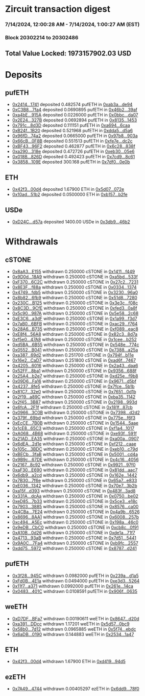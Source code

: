 # Zircuit transaction digest
### 7/14/2024, 12:00:28 AM - 7/14/2024, 1:00:27 AM (EST)
### Block 20302214 to 20302486

## Total Value Locked: 1973157902.03 USD

# Deposits
## pufETH
- [0x2414...1741](https://etherscan.io/address/0x2414c16F9B827f96b912b114b31849e2b5181741) deposited 0.482574 pufETH in [0xab3a...de94](https://etherscan.io/tx/0x2414c16F9B827f96b912b114b31849e2b5181741)
- [0xC3B8...7fa4](https://etherscan.io/address/0xC3B83fEbBdf3B3fFe774161Cb535099c65cD7fa4) deposited 0.0690895 pufETH in [0x46b2...39af](https://etherscan.io/tx/0xC3B83fEbBdf3B3fFe774161Cb535099c65cD7fa4)
- [0xa4bE...915A](https://etherscan.io/address/0xa4bEce1BF6d1B8A16Fb933632A332Ea8c7bB915A) deposited 0.0226000 pufETH in [0x0bbc...da07](https://etherscan.io/tx/0xa4bEce1BF6d1B8A16Fb933632A332Ea8c7bB915A)
- [0x2E24...327B](https://etherscan.io/address/0x2E247BB96683abd0444E0BbEe2614bE12E4e327B) deposited 0.0692894 pufETH in [0x8135...1453](https://etherscan.io/tx/0x2E247BB96683abd0444E0BbEe2614bE12E4e327B)
- [0x791c...8d3D](https://etherscan.io/address/0x791cF03D9b1c7ADA7289C507f57CfA3bE0268d3D) deposited 0.111151 pufETH in [0xa694...6caa](https://etherscan.io/tx/0x791cF03D9b1c7ADA7289C507f57CfA3bE0268d3D)
- [0xB24f...1B20](https://etherscan.io/address/0xB24fC9d4A0B35D505409deFa2D5D627465c81B20) deposited 0.521968 pufETH in [0xdda5...d5a6](https://etherscan.io/tx/0xB24fC9d4A0B35D505409deFa2D5D627465c81B20)
- [0x96fD...74a2](https://etherscan.io/address/0x96fDbac3799737c6984bc956CfcedAc58ef274a2) deposited 0.0665000 pufETH in [0x97b8...903a](https://etherscan.io/tx/0x96fDbac3799737c6984bc956CfcedAc58ef274a2)
- [0x66cB...0F8B](https://etherscan.io/address/0x66cB43b9dd5a12443970820f0d596777843b0F8B) deposited 0.551513 pufETH in [0xfe7e...dc2c](https://etherscan.io/tx/0x66cB43b9dd5a12443970820f0d596777843b0F8B)
- [0xBF43...96F2](https://etherscan.io/address/0xBF439b0A4e30aefc0c0f66eEff1cE9292aBa96F2) deposited 0.462877 pufETH in [0x6c28...838f](https://etherscan.io/tx/0xBF439b0A4e30aefc0c0f66eEff1cE9292aBa96F2)
- [0xa290...318e](https://etherscan.io/address/0xa2908AA482aD5571954978B888D404024ca7318e) deposited 0.472726 pufETH in [0xeb30...05e6](https://etherscan.io/tx/0xa2908AA482aD5571954978B888D404024ca7318e)
- [0x018B...826D](https://etherscan.io/address/0x018BA7606E96454951792600F1977DE44b6D826D) deposited 0.492423 pufETH in [0x7cd9...8c61](https://etherscan.io/tx/0x018BA7606E96454951792600F1977DE44b6D826D)
- [0x3858...109E](https://etherscan.io/address/0x3858C2500F8b220383013bfb8728b6fA7B6A109E) deposited 300.168 pufETH in [0x7df0...0e0b](https://etherscan.io/tx/0x3858C2500F8b220383013bfb8728b6fA7B6A109E)
## ETH
- [0x42f3...00d4](https://etherscan.io/address/0x42f367176cC6BE82F5ec19AF88073299466800d4) deposited 1.67900 ETH in [0x5d07...072e](https://etherscan.io/tx/0x42f367176cC6BE82F5ec19AF88073299466800d4)
- [0x10ad...51b2](https://etherscan.io/address/0x10ad2878cEC501b81947Ee49aE2b6B2e874c51b2) deposited 0.0500000 ETH in [0xb157...b2fe](https://etherscan.io/tx/0x10ad2878cEC501b81947Ee49aE2b6B2e874c51b2)
## USDe
- [0xD24C...d57a](https://etherscan.io/address/0xD24Cfe2d0fa81369ca6291c28ac5426e16B6d57a) deposited 1400.00 USDe in [0x3db9...46b2](https://etherscan.io/tx/0xD24Cfe2d0fa81369ca6291c28ac5426e16B6d57a)
# Withdrawals
## cSTONE
- [0x8aA3...E155](https://etherscan.io/address/0x8aA373ce190BfDa811bb853aE0Cc0fEd7190E155) withdrawn 0.250000 cSTONE in [0x1411...f449](https://etherscan.io/tx/0x8aA373ce190BfDa811bb853aE0Cc0fEd7190E155)
- [0x9D0d...18A9](https://etherscan.io/address/0x9D0dB95491578e0C615289bac39B4bA94f2118A9) withdrawn 0.250000 cSTONE in [0xa5bd...533f](https://etherscan.io/tx/0x9D0dB95491578e0C615289bac39B4bA94f2118A9)
- [0xF370...6C2C](https://etherscan.io/address/0xF3700893b62680c084A65AF0a4B1fE442Ba16C2C) withdrawn 0.250000 cSTONE in [0x27c2...7231](https://etherscan.io/tx/0xF3700893b62680c084A65AF0a4B1fE442Ba16C2C)
- [0x8E3F...f88a](https://etherscan.io/address/0x8E3F6c0B431fCb6413481491BfCfdceBF01Ef88a) withdrawn 0.250000 cSTONE in [0x0334...1374](https://etherscan.io/tx/0x8E3F6c0B431fCb6413481491BfCfdceBF01Ef88a)
- [0x4749...fdb5](https://etherscan.io/address/0x4749e3DC5A7e9dEB69f3D75cca9d033cB25ffdb5) withdrawn 0.250000 cSTONE in [0x3230...96a0](https://etherscan.io/tx/0x4749e3DC5A7e9dEB69f3D75cca9d033cB25ffdb5)
- [0x8b82...6fb9](https://etherscan.io/address/0x8b8224DC4DF4f74125AFD2Aa1315A7e835B26fb9) withdrawn 0.250000 cSTONE in [0x51d8...7280](https://etherscan.io/tx/0x8b8224DC4DF4f74125AFD2Aa1315A7e835B26fb9)
- [0x230C...B125](https://etherscan.io/address/0x230Cb4dAC465E890C36b95251b4E54DbE2CBB125) withdrawn 0.250000 cSTONE in [0x3e3c...f08c](https://etherscan.io/tx/0x230Cb4dAC465E890C36b95251b4E54DbE2CBB125)
- [0x8C3D...9CfE](https://etherscan.io/address/0x8C3D7136ca68D8dD507462C5Eb8Fb4000FC79CfE) withdrawn 0.250000 cSTONE in [0xfed3...0a8f](https://etherscan.io/tx/0x8C3D7136ca68D8dD507462C5Eb8Fb4000FC79CfE)
- [0x5c90...987A](https://etherscan.io/address/0x5c90eb8F28521ab6A5a2F8fD36F7d3f1E3d9987A) withdrawn 0.250000 cSTONE in [0x5e58...2c68](https://etherscan.io/tx/0x5c90eb8F28521ab6A5a2F8fD36F7d3f1E3d9987A)
- [0xE3C6...a3dF](https://etherscan.io/address/0xE3C6eeb3bE2ED26Dc1c0a7459b9b4f6BDb59a3dF) withdrawn 0.250000 cSTONE in [0x1a99...f3d7](https://etherscan.io/tx/0xE3C6eeb3bE2ED26Dc1c0a7459b9b4f6BDb59a3dF)
- [0x7aB0...6BFB](https://etherscan.io/address/0x7aB0E7d65113BC3b02E890A549B2eE5B38576BFB) withdrawn 0.250000 cSTONE in [0xac29...f764](https://etherscan.io/tx/0x7aB0E7d65113BC3b02E890A549B2eE5B38576BFB)
- [0x28A6...B735](https://etherscan.io/address/0x28A61Cd8B2F1a331ADb1299a66A441394128B735) withdrawn 0.250000 cSTONE in [0xf089...eac8](https://etherscan.io/tx/0x28A61Cd8B2F1a331ADb1299a66A441394128B735)
- [0xE8f4...56A8](https://etherscan.io/address/0xE8f4F5C373D5bE64EbA9C0fc89ADAC938BD056A8) withdrawn 0.250000 cSTONE in [0x82c3...8d7a](https://etherscan.io/tx/0xE8f4F5C373D5bE64EbA9C0fc89ADAC938BD056A8)
- [0xf5e0...47A8](https://etherscan.io/address/0xf5e048D63F33735A051528106a21b3De322847A8) withdrawn 0.250000 cSTONE in [0x1cee...b252](https://etherscan.io/tx/0xf5e048D63F33735A051528106a21b3De322847A8)
- [0xd5BA...6B55](https://etherscan.io/address/0xd5BAD37F761C47489f2fbC9A1e90E51831de6B55) withdrawn 0.250000 cSTONE in [0x548e...774c](https://etherscan.io/tx/0xd5BAD37F761C47489f2fbC9A1e90E51831de6B55)
- [0x0552...B041](https://etherscan.io/address/0x0552C64e744E90d3B7DB37A65beA4156327AB041) withdrawn 0.250000 cSTONE in [0x7388...a25a](https://etherscan.io/tx/0x0552C64e744E90d3B7DB37A65beA4156327AB041)
- [0xa387...69d2](https://etherscan.io/address/0xa387D1E99bB9609D6c9DC002316243C532C569d2) withdrawn 0.251700 cSTONE in [0x794f...b11e](https://etherscan.io/tx/0xa387D1E99bB9609D6c9DC002316243C532C569d2)
- [0x16e2...CaD7](https://etherscan.io/address/0x16e2FA631673914f7Ad5b12Bfc62f2768de9CaD7) withdrawn 0.251800 cSTONE in [0xad6f...7467](https://etherscan.io/tx/0x16e2FA631673914f7Ad5b12Bfc62f2768de9CaD7)
- [0x4205...6016](https://etherscan.io/address/0x4205CDB32a11eb8a5B5f1Fa9551AF020E2BD6016) withdrawn 0.250000 cSTONE in [0x2a43...daa6](https://etherscan.io/tx/0x4205CDB32a11eb8a5B5f1Fa9551AF020E2BD6016)
- [0x52FF...8ba1](https://etherscan.io/address/0x52FF0Ba4e4D0FC6d66B05741A19F8B6e1Db08ba1) withdrawn 0.250000 cSTONE in [0x9356...688f](https://etherscan.io/tx/0x52FF0Ba4e4D0FC6d66B05741A19F8B6e1Db08ba1)
- [0x25A4...b2e7](https://etherscan.io/address/0x25A4fc5DA04a014F9a3a6AbAE3298E1875F1b2e7) withdrawn 0.250000 cSTONE in [0xd25e...f9b8](https://etherscan.io/tx/0x25A4fc5DA04a014F9a3a6AbAE3298E1875F1b2e7)
- [0x09D6...Fa16](https://etherscan.io/address/0x09D6d16A3CbA17D10498d0c7ee97B4A62AE0Fa16) withdrawn 0.250000 cSTONE in [0x9671...d5bf](https://etherscan.io/tx/0x09D6d16A3CbA17D10498d0c7ee97B4A62AE0Fa16)
- [0x4237...8fe5](https://etherscan.io/address/0x4237A90811F9DfDAEC71D4DDD1c2E5C11A658fe5) withdrawn 0.250000 cSTONE in [0x7fce...5b1b](https://etherscan.io/tx/0x4237A90811F9DfDAEC71D4DDD1c2E5C11A658fe5)
- [0x81C7...32e0](https://etherscan.io/address/0x81C78ED6CdA5758d40b443139d268F89d16732e0) withdrawn 0.250000 cSTONE in [0x7651...0d1b](https://etherscan.io/tx/0x81C78ED6CdA5758d40b443139d268F89d16732e0)
- [0x2f19...a89C](https://etherscan.io/address/0x2f19Cd3453384f71E4abAd2091D92569596Ba89C) withdrawn 0.250000 cSTONE in [0xba35...1142](https://etherscan.io/tx/0x2f19Cd3453384f71E4abAd2091D92569596Ba89C)
- [0x2f45...3B87](https://etherscan.io/address/0x2f454eA062A7D65CC73A863b590c00A07eB73B87) withdrawn 0.250000 cSTONE in [0x2198...993d](https://etherscan.io/tx/0x2f454eA062A7D65CC73A863b590c00A07eB73B87)
- [0x6fcA...2F1f](https://etherscan.io/address/0x6fcA4B132C2F0d73068ca36691201B986Cb62F1f) withdrawn 0.250000 cSTONE in [0x181f...87cb](https://etherscan.io/tx/0x6fcA4B132C2F0d73068ca36691201B986Cb62F1f)
- [0x0966...3C0B](https://etherscan.io/address/0x09668b7184584a5FcF1Ad089DAa479feA0733C0B) withdrawn 0.250000 cSTONE in [0x7398...d2d2](https://etherscan.io/tx/0x09668b7184584a5FcF1Ad089DAa479feA0733C0B)
- [0x379f...69bd](https://etherscan.io/address/0x379fE3f78C5Fe77f579dF922be963d217E0869bd) withdrawn 0.250000 cSTONE in [0x775e...f6f3](https://etherscan.io/tx/0x379fE3f78C5Fe77f579dF922be963d217E0869bd)
- [0xEcCE...7B0B](https://etherscan.io/address/0xEcCE24E9faac5AAE7C8cb5E6051D64AC97027B0B) withdrawn 0.250000 cSTONE in [0x1544...5aae](https://etherscan.io/tx/0xEcCE24E9faac5AAE7C8cb5E6051D64AC97027B0B)
- [0x1cE8...65C3](https://etherscan.io/address/0x1cE8E40aFc20C8cD45DabFA25B5C283bB42065C3) withdrawn 0.250000 cSTONE in [0xf1a4...1017](https://etherscan.io/tx/0x1cE8E40aFc20C8cD45DabFA25B5C283bB42065C3)
- [0xA068...4B68](https://etherscan.io/address/0xA06842fDF7d41b8c41616763595c1B435D0E4B68) withdrawn 0.250000 cSTONE in [0xe93f...591f](https://etherscan.io/tx/0xA06842fDF7d41b8c41616763595c1B435D0E4B68)
- [0x21AD...EA35](https://etherscan.io/address/0x21AD5447FC517AabE9614f19786921f1aCD2EA35) withdrawn 0.250000 cSTONE in [0xa00a...0907](https://etherscan.io/tx/0x21AD5447FC517AabE9614f19786921f1aCD2EA35)
- [0x6dEA...2d1e](https://etherscan.io/address/0x6dEA972AAf94CACc7B2D9D8b178507a3E17f2d1e) withdrawn 0.250000 cSTONE in [0xf212...caae](https://etherscan.io/tx/0x6dEA972AAf94CACc7B2D9D8b178507a3E17f2d1e)
- [0x105c...3BDC](https://etherscan.io/address/0x105cA5A5f51B9f044184c8E86E3c3B807D0e3BDC) withdrawn 0.250000 cSTONE in [0xeb10...c79d](https://etherscan.io/tx/0x105cA5A5f51B9f044184c8E86E3c3B807D0e3BDC)
- [0xBECb...3faB](https://etherscan.io/address/0xBECb4B1B5F56F92A2584055872FF19FE06523faB) withdrawn 0.250000 cSTONE in [0x5001...cd4a](https://etherscan.io/tx/0xBECb4B1B5F56F92A2584055872FF19FE06523faB)
- [0x9B9c...67DE](https://etherscan.io/address/0x9B9cD9776347665e60d6F79e81aC8F3e6B1C67DE) withdrawn 0.250000 cSTONE in [0x4c16...4056](https://etherscan.io/tx/0x9B9cD9776347665e60d6F79e81aC8F3e6B1C67DE)
- [0x2167...8c92](https://etherscan.io/address/0x2167c657e4562164b979A88076f2E166C7068c92) withdrawn 0.250000 cSTONE in [0x9921...97f0](https://etherscan.io/tx/0x2167c657e4562164b979A88076f2E166C7068c92)
- [0xaF30...E690](https://etherscan.io/address/0xaF30cC3924a9c3aA9a463561599db90CB4BdE690) withdrawn 0.250000 cSTONE in [0x81dd...aac7](https://etherscan.io/tx/0xaF30cC3924a9c3aA9a463561599db90CB4BdE690)
- [0x6db9...a2cd](https://etherscan.io/address/0x6db917d9690d47ADf5234e639b3864dc1E1da2cd) withdrawn 0.250000 cSTONE in [0x162e...1442](https://etherscan.io/tx/0x6db917d9690d47ADf5234e639b3864dc1E1da2cd)
- [0x7B30...7f6e](https://etherscan.io/address/0x7B30efa47B0eFA012875044DB876648e83187f6e) withdrawn 0.250000 cSTONE in [0x65a7...e833](https://etherscan.io/tx/0x7B30efa47B0eFA012875044DB876648e83187f6e)
- [0xE036...1342](https://etherscan.io/address/0xE0363e1628ae7C6E920C272ba866eef7EC2d1342) withdrawn 0.250000 cSTONE in [0x70e7...3b2b](https://etherscan.io/tx/0xE0363e1628ae7C6E920C272ba866eef7EC2d1342)
- [0xa15f...d393](https://etherscan.io/address/0xa15f9C318550666C95Bf0a4a960507581bA8d393) withdrawn 0.250000 cSTONE in [0x483f...3ad8](https://etherscan.io/tx/0xa15f9C318550666C95Bf0a4a960507581bA8d393)
- [0x331A...dcAa](https://etherscan.io/address/0x331A79ca2cEc1606321A9c1bdD791fF1500DdcAa) withdrawn 0.250000 cSTONE in [0x0750...be02](https://etherscan.io/tx/0x331A79ca2cEc1606321A9c1bdD791fF1500DdcAa)
- [0xeD85...7b33](https://etherscan.io/address/0xeD85209A55Bb7D9321E746078d55C6f5d3487b33) withdrawn 0.250000 cSTONE in [0x5ce3...e18c](https://etherscan.io/tx/0xeD85209A55Bb7D9321E746078d55C6f5d3487b33)
- [0x7903...3885](https://etherscan.io/address/0x7903A1e7320acD83a85dEa279Fb3032bC5483885) withdrawn 0.250000 cSTONE in [0x8576...ca00](https://etherscan.io/tx/0x7903A1e7320acD83a85dEa279Fb3032bC5483885)
- [0x4CBa...7E24](https://etherscan.io/address/0x4CBacA908f1df5cDfe362533fc71C804dFbb7E24) withdrawn 0.250000 cSTONE in [0x4a9b...6526](https://etherscan.io/tx/0x4CBacA908f1df5cDfe362533fc71C804dFbb7E24)
- [0x8696...8AA1](https://etherscan.io/address/0x8696b753541446a427F385B57005dEeDe4E78AA1) withdrawn 0.250000 cSTONE in [0x6008...257b](https://etherscan.io/tx/0x8696b753541446a427F385B57005dEeDe4E78AA1)
- [0xc494...A5Ec](https://etherscan.io/address/0xc49461322237205Ab8c0364042250CbDb8c6A5Ec) withdrawn 0.250000 cSTONE in [0x198a...46c0](https://etherscan.io/tx/0xc49461322237205Ab8c0364042250CbDb8c6A5Ec)
- [0x9eDB...CbC0](https://etherscan.io/address/0x9eDB1123674868B595E9C58DBABC942B32eCCbC0) withdrawn 0.250000 cSTONE in [0xcb8c...0f91](https://etherscan.io/tx/0x9eDB1123674868B595E9C58DBABC942B32eCCbC0)
- [0xA10B...0d26](https://etherscan.io/address/0xA10BBebD4D5Ab74caFA5697751bDc1184D130d26) withdrawn 0.250000 cSTONE in [0xde1a...71f7](https://etherscan.io/tx/0xA10BBebD4D5Ab74caFA5697751bDc1184D130d26)
- [0x4713...93aB](https://etherscan.io/address/0x4713e6E2a78fcE076eD5616189c504f4b3Bd93aB) withdrawn 0.250000 cSTONE in [0x7d51...5441](https://etherscan.io/tx/0x4713e6E2a78fcE076eD5616189c504f4b3Bd93aB)
- [0x9A0C...7Fa4](https://etherscan.io/address/0x9A0Ce21BB967C79ECB74365Ad3cd2aFC43f47Fa4) withdrawn 0.250000 cSTONE in [0xb9fc...2557](https://etherscan.io/tx/0x9A0Ce21BB967C79ECB74365Ad3cd2aFC43f47Fa4)
- [0xdd75...5972](https://etherscan.io/address/0xdd7592A469355eDEB3242b55D2D57d6e93275972) withdrawn 0.250000 cSTONE in [0x8787...d241](https://etherscan.io/tx/0xdd7592A469355eDEB3242b55D2D57d6e93275972)
## pufETH
- [0x3f28...945C](https://etherscan.io/address/0x3f28360AD780e27AC8AaCa004237231c4232945C) withdrawn 0.0982000 pufETH in [0x239a...d1a5](https://etherscan.io/tx/0x3f28360AD780e27AC8AaCa004237231c4232945C)
- [0xFd0B...4E1a](https://etherscan.io/address/0xFd0B7d2741536DbF14b39b292a58992514a64E1a) withdrawn 0.0494000 pufETH in [0xe3d3...5264](https://etherscan.io/tx/0xFd0B7d2741536DbF14b39b292a58992514a64E1a)
- [0x11f7...a371](https://etherscan.io/address/0x11f767F609FF1d8BaEedf60CC2Bc859b6846a371) withdrawn 0.0992000 pufETH in [0x261e...14ca](https://etherscan.io/tx/0x11f767F609FF1d8BaEedf60CC2Bc859b6846a371)
- [0x0483...401C](https://etherscan.io/address/0x0483827c84aD3E93C4cd3BDeBFE4700bE23d401C) withdrawn 0.0108591 pufETH in [0x906f...0635](https://etherscan.io/tx/0x0483827c84aD3E93C4cd3BDeBFE4700bE23d401C)
## weETH
- [0xD7DF...BFa7](https://etherscan.io/address/0xD7DF7E085214743530afF339aFC420c7c720BFa7) withdrawn 0.00190611 weETH in [0x8647...d20d](https://etherscan.io/tx/0xD7DF7E085214743530afF339aFC420c7c720BFa7)
- [0xa391...DDcc](https://etherscan.io/address/0xa3919c3f706560fD5c112827B7F0EC4233c0DDcc) withdrawn 1.17201 weETH in [0x5d57...0bc9](https://etherscan.io/tx/0xa3919c3f706560fD5c112827B7F0EC4233c0DDcc)
- [0x58b0...7d12](https://etherscan.io/address/0x58b09Fbd1615Ce9765aD74De053672a250747d12) withdrawn 0.0965885 weETH in [0x5f74...ebdc](https://etherscan.io/tx/0x58b09Fbd1615Ce9765aD74De053672a250747d12)
- [0x6aDB...0190](https://etherscan.io/address/0x6aDB5716EEbE7bF14D07F9fD03A388B1fA3F0190) withdrawn 0.144883 weETH in [0x2534...1a47](https://etherscan.io/tx/0x6aDB5716EEbE7bF14D07F9fD03A388B1fA3F0190)
## ETH
- [0x42f3...00d4](https://etherscan.io/address/0x42f367176cC6BE82F5ec19AF88073299466800d4) withdrawn 1.67900 ETH in [0xd419...94d5](https://etherscan.io/tx/0x42f367176cC6BE82F5ec19AF88073299466800d4)
## ezETH
- [0x7A49...4744](https://etherscan.io/address/0x7A493Be5c2ce014cD049Bf178a1ac0Db1B434744) withdrawn 0.00405297 ezETH in [0x6dd9...78f0](https://etherscan.io/tx/0x7A493Be5c2ce014cD049Bf178a1ac0Db1B434744)
